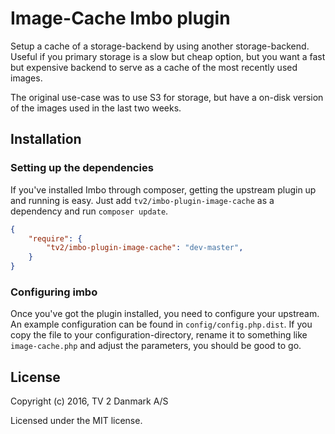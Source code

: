 # Image-Cache Imbo plugin

Setup a cache of a storage-backend by using another storage-backend. Useful if you primary storage is a slow but cheap option, but you want a fast but expensive backend to serve as a cache of the most recently used images.

The original use-case was to use S3 for storage, but have a on-disk version of the images used in the last two weeks.


## Installation

### Setting up the dependencies

If you've installed Imbo through composer, getting the upstream plugin up and running is easy. Just add `tv2/imbo-plugin-image-cache` as a dependency and run `composer update`.

```json
{
    "require": {
        "tv2/imbo-plugin-image-cache": "dev-master",
    }
}
```

### Configuring imbo

Once you've got the plugin installed, you need to configure your upstream. An example configuration can be found in `config/config.php.dist`. If you copy the file to your configuration-directory, rename it to something like `image-cache.php` and adjust the parameters, you should be good to go.

## License

Copyright (c) 2016, TV 2 Danmark A/S

Licensed under the MIT license.
